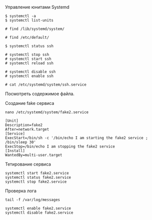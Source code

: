 Управление юнитами Systemd
```
$ systemctl -a
$ systemctl list-units

# find /lib/systemd/system/

# find /etc/default/

$ systemctl status ssh

# systemctl stop ssh
# systemctl start ssh
# systemctl reload ssh

# systemctl disable ssh
# systemctl enable ssh

```
```
# cat /etc/systemd/system/ssh.service
```
Посмотреть содержимое файла.

Создание fake сервиса
```
nano /etc/systemd/system/fake2.service
```
```
[Unit]
Description=fake2
After=network.target
[Service]
ExecStart=/bin/sh -c '/bin/echo I am starting the fake2 service ; /bin/sleep 30'
ExecStop=/bin/echo I am stopping the fake2 service
[Install]
WantedBy=multi-user.target
```

Тетирование сервиса

```
systemctl start fake2.service
systemctl status fake2.service
systemctl stop fake2.service
```

Проверка лога
```
tail -f /var/log/messages
```
```
systemctl enable fake2.service
systemctl disable fake2.service
```
